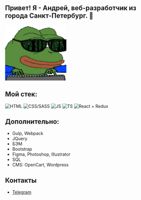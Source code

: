 
## Привет! Я - Андрей, веб-разработчик из города Санкт-Петербург. 👋


<img  width="200" height="180" src="https://raw.githubusercontent.com/an6re9/an6re9/5ddffc672c6a1ddb8900c033a4c4dfe90c511ad6/soulja-boy-pepe.gif">


## Мой стек: ##

![HTML](https://img.shields.io/static/v1?label=&message=HTML&color="#4591d1")
![CSS/SASS](https://img.shields.io/static/v1?label=&message=CSS/SASS&color=4591d1)
![JS](https://img.shields.io/static/v1?label=&message=JS&color=f17532)
![TS](https://img.shields.io/static/v1?label=&message=TS&color=8435ce)
![React + Redux](https://img.shields.io/static/v1?label=&message=React/Redux&color=d74242)

## Дополнительно: ##
- Gulp, Webpack
- JQuery
- БЭМ
- Bootstrap
- Figma, Photoshop, Illustrator
- SQL
- CMS: OpenCart, Wordpress

## Контакты ##
- [Telegram](https://t.me/an6re9)


